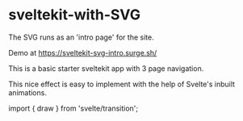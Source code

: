 # sveltekit-with-SVG

The SVG runs as an 'intro page' for the site.

Demo at https://sveltekit-svg-intro.surge.sh/

This is a basic starter sveltekit app with 3 page navigation.

This nice effect is easy to implement with the help of Svelte's inbuilt animations.

import { draw } from 'svelte/transition';
